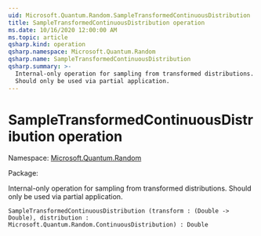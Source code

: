 ```yaml
---
uid: Microsoft.Quantum.Random.SampleTransformedContinuousDistribution
title: SampleTransformedContinuousDistribution operation
ms.date: 10/16/2020 12:00:00 AM
ms.topic: article
qsharp.kind: operation
qsharp.namespace: Microsoft.Quantum.Random
qsharp.name: SampleTransformedContinuousDistribution
qsharp.summary: >-
  Internal-only operation for sampling from transformed distributions.
  Should only be used via partial application.
---
```


# SampleTransformedContinuousDistribution operation

Namespace: [Microsoft.Quantum.Random](xref:Microsoft.Quantum.Random)

Package: [](https://nuget.org/packages/)


Internal-only operation for sampling from transformed distributions.Should only be used via partial application.

```Q#
SampleTransformedContinuousDistribution (transform : (Double -> Double), distribution : Microsoft.Quantum.Random.ContinuousDistribution) : Double
```
